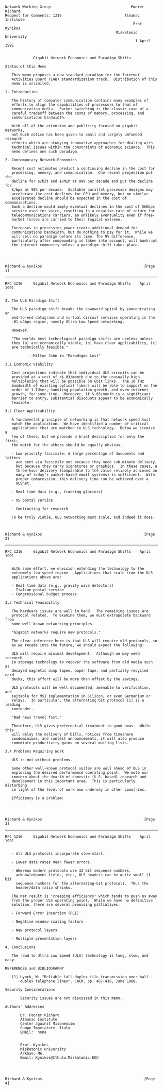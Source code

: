     Network Working Group                                     Poorer Richard
    Request for Comments: 1216                             Almanac Institute
                                                               Prof. Kynikos
                                                       Miskatonic University
                                                                1 April 1991


                 Gigabit Network Economics and Paradigm Shifts

    Status of this Memo

       This memo proposes a new standard paradigm for the Internet
       Activities Board (IAB) standardization track.  Distribution of this
       memo is unlimited.

    1. Introduction

       The history of computer communication contains many examples of
       efforts to align the capabilities of processors to that of
       communication media.  Packet switching is the classic case of a
       careful tradeoff between the costs of memory, processing, and
       communications bandwidth.

       With all of the attention and publicity focused on gigabit networks,
       not much notice has been given to small and largely unfunded research
       efforts which are studying innovative approaches for dealing with
       technical issues within the constraints of economic science.  This
       memo defines one such paradigm.

    2. Contemporary Network Economics

       Recent cost estimates predict a continuing decline in the cost for
       processing, memory, and communication.  One recent projection put the
       decline for $/bit and $/MIP at 99% per decade and put the decline for
       $/bps at 90% per decade.  Scalable parallel processor designs may
       accelerate the cost declines for CPU and memory, but no similar
       accelerated decline should be expected in the cost of communications.
       Such a decline would imply eventual declines in the cost of 56Kbps
       service used for voice, resulting in a negative rate of return for
       telecommunications carriers, an unlikely eventuality even if free-
       market forces are carried to their logical extreme.

       Increases in processing power create additional demand for
       communications bandwidth, but do nothing to pay for it.  While we
       will sell no paradigm before its time, the 9% difference,
       particularly after compounding is taken into account, will bankrupt
       the internet community unless a paradigm shift takes place.




    Richard & Kynikos                                               [Page 1]

------------------------------------------------------------------------

``` newpage
RFC 1216     Gigabit Network Economics and Paradigm Shifts    April 1991


3. The ULS Paradigm Shift

   The ULS paradigm shift breaks the downward spiral by concentrating on
   end-to-end datagrams and virtual circuit services operating in the
   .01 uGbps region, namely Ultra Low Speed networking.

   However,

   "The worlds best technological paradigm shifts are useless unless
   they (a) are economically viable, (b) have clear applicability, (c)
   are technically feasible."

           --Milton John in "Paradigms Lost"

3.1 Economic Viability

   Cost projections indicate that individual ULS circuits can be
   provided at a cost of <$.03/month due to the unusually high
   multiplexing that will be possible on Gbit links.  The 10 THz
   bandwidth of existing optical fibers will be able to support on the
   order of 1 TUser, handling population growth, and even internet
   growth, for some time.  Moreover, if $.03/month is a significant
   barrier to entry, substantial discounts appear to be economically
   feasible.

3.2 Clear Applicability

   A fundamental principle of networking is that network speed must
   match the application.  We have identified a number of critical
   applications that are matched to ULS technology.  Below we itemize a
   few of these, but we provide a brief description for only the first;
   the match for the others should be equally obvious.

   - Low priority facsimile: A large percentage of documents and letters
     are sent via facsimile not because they need sub-minute delivery,
     but because they carry signatures or graphics.  In these cases, a
     three-hour delivery (comparable to the value reliably achieved on
     many of today's packet-based email systems) is sufficient.  With
     proper compression, this delivery time can be achieved over a
     ULSnet.

   - Real time data (e.g., tracking glaciers)

   - US postal service

   - Contracting for research

   To be truly viable, ULS networking must scale, and indeed it does.



Richard & Kynikos                                               [Page 2]
```

------------------------------------------------------------------------

``` newpage
RFC 1216     Gigabit Network Economics and Paradigm Shifts    April 1991


   With some effort, we envision extending the technology to the
   extremely-low-speed regime.  Applications that scale from the ULS
   applications above are:

   - Real time data (e.g., gravity wave detectors)
   - Italian postal service
   - Congressional budget process

3.3 Technical Feasibility

   The hardware issues are well in hand.  The remaining issues are
   protocol related.  To examine them, we must extrapolate backward from
   some well known networking principles.

   "Gigabit networks require new protocols."

   The clear inference here is that ULS will require old protocols, so
   as we recede into the future, we should expect the following:

   ULS will require minimal development.  Although we may need research
   in storage technology to recover the software from old media such as
   decayed magnetic dump tapes, paper tape, and partially recycled card
   decks, this effort will be more than offset by the savings.

   ULS protocols will be well documented, amenable to verification, and
   suitable for MSI implementation in Silicon, or even Germanium or
   relays.  In particular, the alternating bit protocol [1] is a leading
   contender.

   "Bad news travel fast."

   Therefore, ULS gives preferential treatment to good news.  While this
   will delay the delivery of bills, notices from timeshare
   condominiums, and contest announcements, it will also produce
   immediate productivity gains on several mailing lists.

3.4 Problems Requiring Work

   ULS is not without problems.

   Some other well-known protocol suites are well ahead of ULS in
   exploring the desired performance operating point.  We note our
   concern about the dearth of domestic (U.S.-based) research and
   development in this important area.  This is particularly disturbing
   in light of the level of work now underway in other countries.

   Efficiency is a problem:




Richard & Kynikos                                               [Page 3]
```

------------------------------------------------------------------------

``` newpage
RFC 1216     Gigabit Network Economics and Paradigm Shifts    April 1991


   - All ULS protocols incorporate slow-start.

   - Lower data rates mean fewer errors.

   - Whereas modern protocols use 32 bit sequence numbers,
     acknowledgment fields, etc., ULS headers can be quite small (1 bit
     sequence numbers for the alternating-bit protocol).  Thus the
     header/data ratio shrinks.

   The net result is "creeping efficiency" which tends to push us away
   from the proper ULS operating point.  While we have no definitive
   solution, there are several promising palliatives:

   - Forward Error Insertion (FEI)

   - Negative window scaling factors

   - New protocol layers

   - Multiple presentation layers

4. Conclusions

   The road to Ultra Low Speed (ULS) technology is long, slow, and easy.

REFERENCES and BIBLIOGRAPHY

   [1] Lynch, W. "Reliable full-duplex file transmission over half-
       duplex telephone lines", CACM, pp. 407-410, June 1968.

Security Considerations

       Security issues are not discussed in this memo.

Authors' Addresses

       Dr. Poorer Richard
       Almanac Institute
       Center against Misoneoism
       Campo Imperatore, Italy
       EMail:  none


       Prof. Kynikos
       Miskatonic University
       Arkham, MA.
       Email: Kynikos@Cthulu.Miskatonic.EDU




Richard & Kynikos                                               [Page 4]
```
